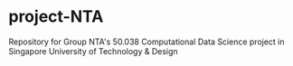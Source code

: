 # project-NTA
Repository for Group NTA's 50.038 Computational Data Science project in Singapore University of Technology &amp; Design
